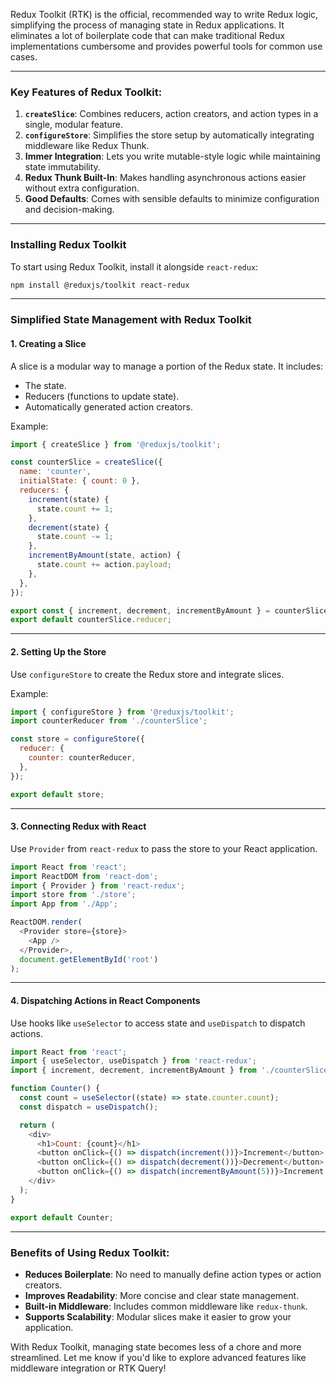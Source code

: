 Redux Toolkit (RTK) is the official, recommended way to write Redux logic, simplifying the process of managing state in Redux applications. It eliminates a lot of boilerplate code that can make traditional Redux implementations cumbersome and provides powerful tools for common use cases.

---

### Key Features of Redux Toolkit:
1. **`createSlice`**: Combines reducers, action creators, and action types in a single, modular feature.
2. **`configureStore`**: Simplifies the store setup by automatically integrating middleware like Redux Thunk.
3. **Immer Integration**: Lets you write mutable-style logic while maintaining state immutability.
4. **Redux Thunk Built-In**: Makes handling asynchronous actions easier without extra configuration.
5. **Good Defaults**: Comes with sensible defaults to minimize configuration and decision-making.

---

### Installing Redux Toolkit
To start using Redux Toolkit, install it alongside `react-redux`:
```bash
npm install @reduxjs/toolkit react-redux
```

---

### Simplified State Management with Redux Toolkit

#### 1. **Creating a Slice**
A slice is a modular way to manage a portion of the Redux state. It includes:
- The state.
- Reducers (functions to update state).
- Automatically generated action creators.

Example:
```javascript
import { createSlice } from '@reduxjs/toolkit';

const counterSlice = createSlice({
  name: 'counter',
  initialState: { count: 0 },
  reducers: {
    increment(state) {
      state.count += 1;
    },
    decrement(state) {
      state.count -= 1;
    },
    incrementByAmount(state, action) {
      state.count += action.payload;
    },
  },
});

export const { increment, decrement, incrementByAmount } = counterSlice.actions;
export default counterSlice.reducer;
```

---

#### 2. **Setting Up the Store**
Use `configureStore` to create the Redux store and integrate slices.

Example:
```javascript
import { configureStore } from '@reduxjs/toolkit';
import counterReducer from './counterSlice';

const store = configureStore({
  reducer: {
    counter: counterReducer,
  },
});

export default store;
```

---

#### 3. **Connecting Redux with React**
Use `Provider` from `react-redux` to pass the store to your React application.

```javascript
import React from 'react';
import ReactDOM from 'react-dom';
import { Provider } from 'react-redux';
import store from './store';
import App from './App';

ReactDOM.render(
  <Provider store={store}>
    <App />
  </Provider>,
  document.getElementById('root')
);
```

---

#### 4. **Dispatching Actions in React Components**
Use hooks like `useSelector` to access state and `useDispatch` to dispatch actions.

```javascript
import React from 'react';
import { useSelector, useDispatch } from 'react-redux';
import { increment, decrement, incrementByAmount } from './counterSlice';

function Counter() {
  const count = useSelector((state) => state.counter.count);
  const dispatch = useDispatch();

  return (
    <div>
      <h1>Count: {count}</h1>
      <button onClick={() => dispatch(increment())}>Increment</button>
      <button onClick={() => dispatch(decrement())}>Decrement</button>
      <button onClick={() => dispatch(incrementByAmount(5))}>Increment by 5</button>
    </div>
  );
}

export default Counter;
```

---

### Benefits of Using Redux Toolkit:
- **Reduces Boilerplate**: No need to manually define action types or action creators.
- **Improves Readability**: More concise and clear state management.
- **Built-in Middleware**: Includes common middleware like `redux-thunk`.
- **Supports Scalability**: Modular slices make it easier to grow your application.

With Redux Toolkit, managing state becomes less of a chore and more streamlined. Let me know if you'd like to explore advanced features like middleware integration or RTK Query!